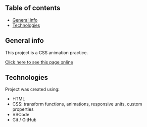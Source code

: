 ## Table of contents
* [General info](#general-info)
* [Technologies](#technologies)

## General info
This project is a CSS animation practice.

[Click here to see this page online](https://fabianfv.github.io/CSS-Animations-Level-2/)
	
## Technologies
Project was created using:
* HTML
* CSS: transform functions, animations, responsive units, custom properties
* VSCode
* Git / GitHub
